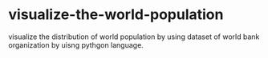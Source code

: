 # visualize-the-world-population
visualize the distribution of world population by using dataset of world bank organization by uisng pythgon language.
